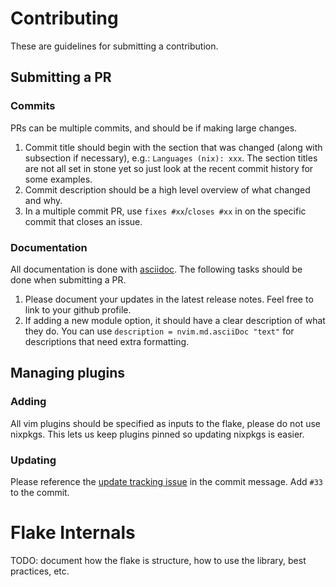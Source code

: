 # Contributing

These are guidelines for submitting a contribution.

## Submitting a PR

### Commits

PRs can be multiple commits, and should be if making large changes.

1. Commit title should begin with the section that was changed (along with subsection if necessary), e.g.: `Languages (nix): xxx`. The section titles are not all set in stone yet so just look at the recent commit history for some examples.
2. Commit description should be a high level overview of what changed and why.
3. In a multiple commit PR, use `fixes #xx`/`closes #xx` in on the specific commit that closes an issue.

### Documentation

All documentation is done with [asciidoc](https://asciidoc.org/). The following tasks should be done when submitting a PR.

1. Please document your updates in the latest release notes. Feel free to link to your github profile.
2. If adding a new module option, it should have a clear description of what they do. You can use `description = nvim.md.asciiDoc "text"` for descriptions that need extra formatting.

## Managing plugins

### Adding

All vim plugins should be specified as inputs to the flake, please do not use nixpkgs. This lets us keep plugins pinned so updating nixpkgs is easier.

### Updating

Please reference the [update tracking issue](https://github.com/jordanisaacs/neovim-flake/issues/33) in the commit message. Add `#33` to the commit.

# Flake Internals

TODO: document how the flake is structure, how to use the library, best practices, etc.
